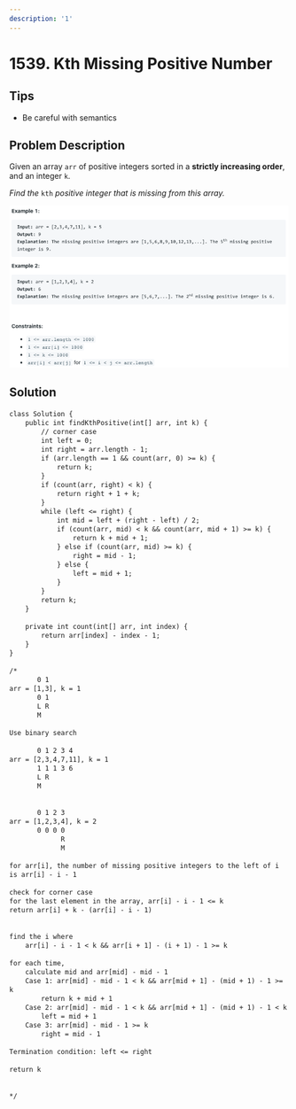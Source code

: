 ```yaml
---
description: '1'
---
```


# 1539. Kth Missing Positive Number

## Tips

* Be careful with semantics

## Problem Description

Given an array `arr` of positive integers sorted in a **strictly increasing order**, and an integer `k`.

_Find the_ `kth` _positive integer that is missing from this array._  


![](../.gitbook/assets/image%20%281%29.png)

## Solution

```text
class Solution {
    public int findKthPositive(int[] arr, int k) {
        // corner case
        int left = 0;
        int right = arr.length - 1;
        if (arr.length == 1 && count(arr, 0) >= k) {
            return k;
        }
        if (count(arr, right) < k) {
            return right + 1 + k;
        }
        while (left <= right) {
            int mid = left + (right - left) / 2;
            if (count(arr, mid) < k && count(arr, mid + 1) >= k) {
                return k + mid + 1;
            } else if (count(arr, mid) >= k) {
                right = mid - 1;
            } else {
                left = mid + 1;
            }
        }
        return k;
    }
    
    private int count(int[] arr, int index) {
        return arr[index] - index - 1;
    }
}

/*
       0 1
arr = [1,3], k = 1
       0 1
       L R
       M

Use binary search

       0 1 2 3 4
arr = [2,3,4,7,11], k = 1
       1 1 1 3 6
       L R
       M


       0 1 2 3
arr = [1,2,3,4], k = 2
       0 0 0 0
             R
             M

for arr[i], the number of missing positive integers to the left of i is arr[i] - i - 1

check for corner case
for the last element in the array, arr[i] - i - 1 <= k
return arr[i] + k - (arr[i] - i - 1)


find the i where
    arr[i] - i - 1 < k && arr[i + 1] - (i + 1) - 1 >= k

for each time,
    calculate mid and arr[mid] - mid - 1
    Case 1: arr[mid] - mid - 1 < k && arr[mid + 1] - (mid + 1) - 1 >= k
        return k + mid + 1
    Case 2: arr[mid] - mid - 1 < k && arr[mid + 1] - (mid + 1) - 1 < k
        left = mid + 1
    Case 3: arr[mid] - mid - 1 >= k
        right = mid - 1

Termination condition: left <= right

return k


*/
```

